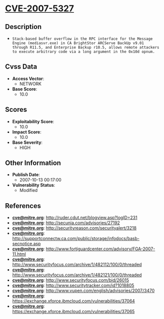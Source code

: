 
# [CVE-2007-5327](http://ruder.cdut.net/blogview.asp?logID=231)

## Description

- `Stack-based buffer overflow in the RPC interface for the Message Engine (mediasvr.exe) in CA BrightStor ARCServe BackUp v9.01 through R11.5, and Enterprise Backup r10.5, allows remote attackers to execute arbitrary code via a long argument in the 0x10d opnum.`

## Cvss Data

- **Access Vector**:
  - NETWORK
- **Base Score**:
  - 10.0

## Scores

- **Exploitability Score**:
  - 10.0
- **Impact Score**:
  - 10.0
- **Base Severity**:
  - HIGH

## Other Information

- **Publish Date**:
  - 2007-10-13 00:17:00
- **Vulnerability Status**:
  - Modified

## References

- **cve@mitre.org**: http://ruder.cdut.net/blogview.asp?logID=231
- **cve@mitre.org**: http://secunia.com/advisories/27192
- **cve@mitre.org**: http://securityreason.com/securityalert/3218
- **cve@mitre.org**: http://supportconnectw.ca.com/public/storage/infodocs/basb-secnotice.asp
- **cve@mitre.org**: http://www.fortiguardcenter.com/advisory/FGA-2007-11.html
- **cve@mitre.org**: http://www.securityfocus.com/archive/1/482112/100/0/threaded
- **cve@mitre.org**: http://www.securityfocus.com/archive/1/482121/100/0/threaded
- **cve@mitre.org**: http://www.securityfocus.com/bid/26015
- **cve@mitre.org**: http://www.securitytracker.com/id?1018805
- **cve@mitre.org**: http://www.vupen.com/english/advisories/2007/3470
- **cve@mitre.org**: https://exchange.xforce.ibmcloud.com/vulnerabilities/37064
- **cve@mitre.org**: https://exchange.xforce.ibmcloud.com/vulnerabilities/37065
